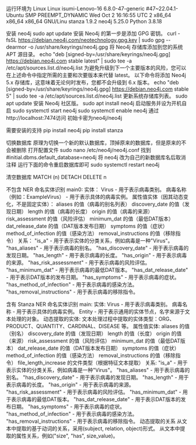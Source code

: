 运行环境为
Linux                    Linux isumi-Lenovo-16 6.8.0-47-generic #47~22.04.1-Ubuntu SMP PREEMPT_DYNAMIC Wed Oct  2 16:16:55 UTC 2 x86_64 x86_64 x86_64 GNU/Linu
stanza                   1.9.2
neo4j                    5.25.0
Python                   3.8.18

安装 neo4j
sudo apt update
安装 Neo4j 的第一步是添加 GPG 密钥。
curl -fsSL https://debian.neo4j.com/neotechnology.gpg.key | sudo gpg --dearmor -o /usr/share/keyrings/neo4j.gpg
将 Neo4j 存储库添加到您的系统 APT 源目录。
echo "deb [signed-by=/usr/share/keyrings/neo4j.gpg] https://debian.neo4j.com stable latest" | sudo tee -a /etc/apt/sources.list.d/neo4j.list
为避免升级到下一个主要版本的风险，您可以在上述命令中指定所需的主要和次要版本来代替 latest。
以下命令将添加 Neo4j 5.x 存储库，这意味着无论何时发布，您都不会升级到 6.x 版本。
echo "deb [signed-by=/usr/share/keyrings/neo4j.gpg] https://debian.neo4j.com stable 5" | sudo tee -a /etc/apt/sources.list.d/neo4j.list
更新系统存储库列表。 
sudo apt update
安装 Neo4j 社区版。
sudo apt install neo4j
启动服务并设为开机自启
sudo systemctl start neo4j
sudo systemctl enable neo4j
通过http://localhost:7474访问
初始卡密为neo4j/neo4j

需要安装的支持
pip install neo4j
pip install stanza

切换数据库
原理为切换一个新的默认数据库，顶掉原来的数据库，但是原来的不会被删除
打开配置文件
sudo nano /etc/neo4j/neo4j.conf
找到 #initial.dbms.default_database=neo4j
将 neo4j 改为自己的新数据库名后取消注释
运行下面的命令重启数据库即可
sudo systemctl restart neo4j

清空数据库
MATCH (n)
DETACH DELETE n

不包含 NER 命名实体识别
main0:
    实体：
        Virus - 用于表示病毒类别。
        病毒名称（例如：ExampleVirus） - 用于表示具体的病毒实例。
    属性值实体（因其动态变化，不是固定实体）：
        aliases 的值（病毒的别名列表）
        discovery_date 的值（发现日期）
        length 的值（病毒的长度）
        origin 的值（病毒的来源）
        risk_assessment 的值（风险评估）
        minimum_dat 的值（最低DAT版本）
        dat_release_date 的值（DAT版本发布日期）
        symptoms 的值（症状）
        method_of_infection 的值（感染方法）
        removal_instructions 的值（移除指令）
    关系：
        "is_a" - 用于表示实体的分类关系，例如病毒是一种"Virus"。
        "has_aliases" - 用于表示病毒的别名。
        "has_discovery_date" - 用于表示病毒的发现日期。
        "has_length" - 用于表示病毒的长度。
        "has_origin" - 用于表示病毒的来源。
        "has_risk_assessment" - 用于表示病毒的风险评估。
        "has_minimum_dat" - 用于表示病毒的最低DAT版本。
        "has_dat_release_date" - 用于表示DAT版本的发布日期。
        "has_symptoms" - 用于表示病毒的症状。
        "has_method_of_infection" - 用于表示病毒的感染方法。
        "has_removal_instructions" - 用于表示病毒的移除指令。


含有 Stanza NER 命名实体识别
main:
    实体:
        Virus - 用于表示病毒类别。
        病毒名称 - 用于表示具体的病毒实例。
        Entity - 用于表示通用的实体节点，名字来源于文本处理的对象。
    动态提取的实体:
        文本处理过程中提取的实体类型：ORG、PRODUCT、QUANTITY、CARDINAL、DISEASE 等。
    属性值实体:
        aliases 的值（别名）
        discovery_date 的值（发现日期）
        length 的值（长度）
        origin 的值（来源）
        risk_assessment 的值（风险评估）
        minimum_dat 的值（最低DAT版本）
        dat_release_date 的值（DAT版本发布日期）
        symptoms 的值（症状）
        method_of_infection 的值（感染方法）
        removal_instructions 的值（移除指令）
        file_length_increase 的文件类型（根据特征文本提取）
    关系:
        "is_a" - 用于表示实体的分类关系，例如病毒是一种"Virus"。
        "has_aliases" - 用于表示病毒的别名。
        "has_discovery_date" - 用于表示病毒的发现日期。
        "has_length" - 用于表示病毒的长度。
        "has_origin" - 用于表示病毒的来源。
        "has_risk_assessment" - 用于表示病毒的风险评估。
        "has_minimum_dat" - 用于表示病毒的最低DAT版本。
        "has_dat_release_date" - 用于表示DAT版本的发布日期。
        "has_symptoms" - 用于表示病毒的症状。
        "has_method_of_infection" - 用于表示病毒的感染方法。
        "has_removal_instructions" - 用于表示病毒的移除指令。
    动态提取的关系
        从文本中提取的基于动词的关系，采用(subject, relation, object)形式。
        从文本中提取的属性关系，例如("size", "has", size_value)。
